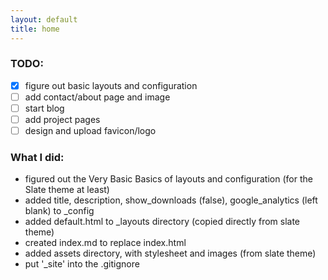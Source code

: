 ```yaml
---
layout: default
title: home
---
```


### TODO:
- [x] figure out basic layouts and configuration
- [ ] add contact/about page and image
- [ ] start blog
- [ ] add project pages
- [ ] design and upload favicon/logo

### What I did:
* figured out the Very Basic Basics of layouts and configuration (for the Slate theme at least)
* added title, description, show_downloads (false), google_analytics (left blank) to _config
* added default.html to _layouts directory (copied directly from slate theme)
* created index.md to replace index.html
* added assets directory, with stylesheet and images (from slate theme)
* put '_site' into the .gitignore
